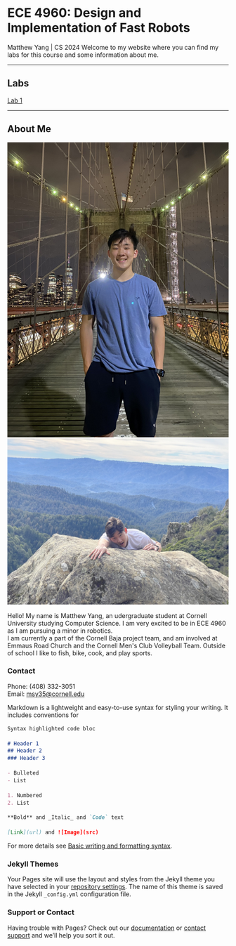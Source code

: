 # ECE 4960: Design and Implementation of Fast Robots
Matthew Yang | CS 2024
Welcome to my website where you can find my labs for this course and some information about me.

---
## Labs

[Lab 1](https://matthewy12.github.io/Labs/lab1)

---
## About Me
<img src = "./Pics/bridgePic.jpg">
<img src = "./Pics/cliffPic.jpg"> 

Hello! My name is Matthew Yang, an udergraduate student at Cornell University studying Computer Science. I am very excited to be in ECE 4960 as I am pursuing a minor in robotics.  <br>
I am currently a part of the Cornell Baja project team, and am involved at Emmaus Road Church and the Cornell Men's Club Volleyball Team. Outside of school I like to fish, bike, cook, and play sports.

### Contact
Phone: (408) 332-3051  <br>
Email: msy35@cornell.edu




<!-- 37/40, 62/40 -->










Markdown is a lightweight and easy-to-use syntax for styling your writing. It includes conventions for

```markdown
Syntax highlighted code bloc

# Header 1
## Header 2
### Header 3

- Bulleted
- List

1. Numbered
2. List

**Bold** and _Italic_ and `Code` text

[Link](url) and ![Image](src)
```

For more details see [Basic writing and formatting syntax](https://docs.github.com/en/github/writing-on-github/getting-started-with-writing-and-formatting-on-github/basic-writing-and-formatting-syntax).

### Jekyll Themes

Your Pages site will use the layout and styles from the Jekyll theme you have selected in your [repository settings](https://github.com/matthewy12/fastrobots/settings/pages). The name of this theme is saved in the Jekyll `_config.yml` configuration file.

### Support or Contact

Having trouble with Pages? Check out our [documentation](https://docs.github.com/categories/github-pages-basics/) or [contact support](https://support.github.com/contact) and we’ll help you sort it out.



